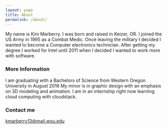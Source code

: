 ```yaml
---
layout: page
title: About
permalink: /about/
---
```


My name is Kim Marberry.
I was born and raised in Keizer, OR.
I joined the US Army in 1995 as a Combat Medic.
Once leaving the military I decided I wanted to become a Computer electronics technician.
After getting my degree I worked for Intel until 2011 when I decided I wanted to work more with software.

### More Information

I am graduating with a Bachelors of Science from Western Oregon University in August 2016
My minor is in graphic design with an emphasis on 3D modeling and animation.
I am in an internship right now learning cloud computing with cloudstack.

### Contact me

[kmarberry13@mail.wou.edu](mailto:kmarberry13@mail.wou.edu)

